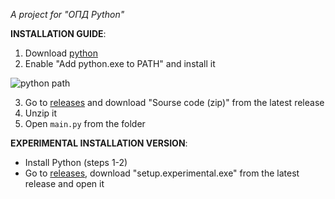 _A project for "ОПД Python"_

**INSTALLATION GUIDE**:
1. Download [python](https://www.python.org/downloads/)
2. Enable "Add python.exe to PATH" and install it

![python path](https://github.com/user-attachments/assets/3d45503f-2f9a-4fd6-a5a4-cc458e88c366)

3. Go to [releases](https://github.com/FirHole/Tetris/releases/) and download "Sourse code (zip)" from the latest release
4. Unzip it
5. Open ```main.py``` from the folder

**EXPERIMENTAL INSTALLATION VERSION**:
- Install Python (steps 1-2)
- Go to [releases](https://github.com/FirHole/Tetris/releases/), download "setup.experimental.exe" from the latest release and open it
